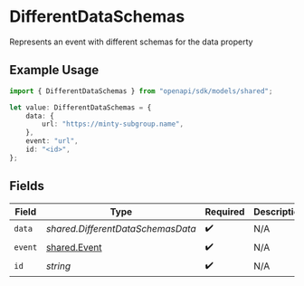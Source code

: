# DifferentDataSchemas

Represents an event with different schemas for the data property

## Example Usage

```typescript
import { DifferentDataSchemas } from "openapi/sdk/models/shared";

let value: DifferentDataSchemas = {
    data: {
        url: "https://minty-subgroup.name",
    },
    event: "url",
    id: "<id>",
};
```

## Fields

| Field                                               | Type                                                | Required                                            | Description                                         |
| --------------------------------------------------- | --------------------------------------------------- | --------------------------------------------------- | --------------------------------------------------- |
| `data`                                              | *shared.DifferentDataSchemasData*                   | :heavy_check_mark:                                  | N/A                                                 |
| `event`                                             | [shared.Event](../../../sdk/models/shared/event.md) | :heavy_check_mark:                                  | N/A                                                 |
| `id`                                                | *string*                                            | :heavy_check_mark:                                  | N/A                                                 |